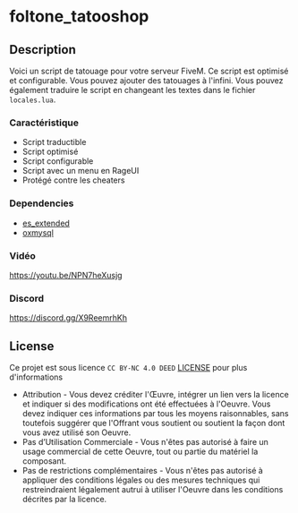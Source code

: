 # foltone_tatooshop

## Description
Voici un script de tatouage pour votre serveur FiveM. Ce script est optimisé et configurable. Vous pouvez ajouter des tatouages à l'infini. Vous pouvez également traduire le script en changeant les textes dans le fichier `locales.lua`.

### Caractéristique
- Script traductible
- Script optimisé
- Script configurable
- Script avec un menu en RageUI
- Protégé contre les cheaters

### Dependencies
- [es_extended](https://github.com/esx-framework/esx_core/tree/main/%5Bcore%5D/es_extended)
- [oxmysql](https://github.com/overextended/oxmysql)

### Vidéo
https://youtu.be/NPN7heXusjg

### Discord
https://discord.gg/X9ReemrhKh

## License
Ce projet est sous licence ``CC BY-NC 4.0 DEED`` [LICENSE](https://creativecommons.org/licenses/by-nc/4.0/) pour plus d'informations
- Attribution - Vous devez créditer l'Œuvre, intégrer un lien vers la licence et indiquer si des modifications ont été effectuées à l'Oeuvre. Vous devez indiquer ces informations par tous les moyens raisonnables, sans toutefois suggérer que l'Offrant vous soutient ou soutient la façon dont vous avez utilisé son Oeuvre.
- Pas d’Utilisation Commerciale - Vous n'êtes pas autorisé à faire un usage commercial de cette Oeuvre, tout ou partie du matériel la composant.
- Pas de restrictions complémentaires - Vous n'êtes pas autorisé à appliquer des conditions légales ou des mesures techniques qui restreindraient légalement autrui à utiliser l'Oeuvre dans les conditions décrites par la licence.
